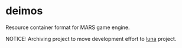 # deimos
Resource container format for MARS game engine.

 NOTICE: Archiving project to move development effort to [luna](https://github.com/ahstenzel/luna) project.